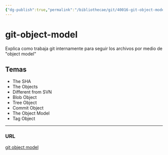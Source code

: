 ```yaml
---
{"dg-publish":true,"permalink":"/bibliothecae/git/40016-git-object-model/","tags":["programacion"]}
---
```



# git-object-model
Explica como trabaja git internamente para seguir los archivos por medio de "object model"

## Temas
- The SHA
- The Objects
- Different from SVN
- Blob Object
- Tree Object
- Commit Object
- The Object Model
- Tag Object
---
### URL
[git object model](https://shafiul.github.io//gitbook/1_the_git_object_model.html)
